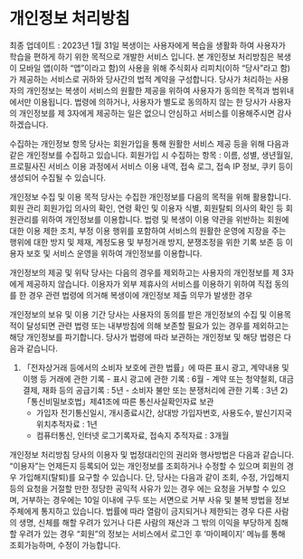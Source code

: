 # 개인정보 처리방침

최종 업데이트 : 2023년 1월 31일
복생이는 사용자에게 복습을 생활화 하여 사용자가 학습을 편하게 하기 위한 목적으로 개발한 서비스 입니다. 
본 개인정보 처리방침은 복생이 모바일 앱(이하 “앱”이라고 함)의 사용을 위해 주식회사 리피치(이하 “당사”라고 함)가 제공하는 서비스로 귀하와 당사간의 법적 계약을 구성합니다.
당사가 처리하는 사용자의 개인정보는 복생이 서비스의 원활한 제공을 위하여 사용자가 동의한 목적과 범위내에서만 이용됩니다. 법령에 의하거나, 사용자가 별도로 동의하지 않는 한 당사가 사용자의 개인정보를 제 3자에게 제공하는 일은 없으니 안심하고 서비스를 이용해주시면 감사하겠습니다.

수집하는 개인정보 항목
당사는 회원가입을 통해 원활한 서비스 제공 등을 위해 다음과 같은 개인정보를 수집하고 있습니다.
회원가입 시 수집하는 항목 : 이름, 성별, 생년월일, 프로필사진
서비스 이용 과정에서 서비스 이용 내역, 접속 로그, 접속 IP 정보, 쿠키 등이 생성되어 수집될 수 있습니다.

개인정보 수집 및 이용 목적
당사는 수집한 개인정보를 다음의 목적을 위해 활용합니다.
회원 관리
회원가입 의사의 확인, 연령 확인 및 이용자 식별, 회원탈퇴 의사의 확인 등 회원관리를 위하여 개인정보를 이용합니다.
법령 및 복생이 이용 약관을 위반하는 회원에 대한 이용 제한 조치, 부정 이용 행위를 포함하여 서비스의 원활한 운영에 지장을 주는 행위에 대한 방지 및 제재, 계정도용 및 부정거래 방지, 분쟁조정을 위한 기록 보존 등 이용자 보호 및 서비스 운영을 위하여 개인정보를 이용합니다.

개인정보의 제공 및 위탁
당사는 다음의 경우를 제외하고는 사용자의 개인정보를 제 3자에게 제공하지 않습니다.
이용자가 외부 제휴사의 서비스를 이용하기 위하여 직접 동의를 한 경우
관련 법령에 의거해 복생이에 개인정보 제출 의무가 발생한 경우

개인정보의 보유 및 이용 기간
당사는 사용자의 동의를 받은 개인정보의 수집 및 이용목적이 달성되면 관련 법령 또는 내부방침에 의해 보존할 필요가 있는 경우를 제외하고는 해당 개인정보를 파기합니다. 당사가 법령에 따라 보관하는 개인정보 및 해당 법령은 다음과 같습니다.
 1) 「전자상거래 등에서의 소비자 보호에 관한 법률」에 따른 표시 광고, 계약내용 및 이행 등 거래에 관한 기록 
        - 표시 광고에 관한 기록 : 6월 
        - 계약 또는 청약철회, 대금결제, 재화 등의 공급기록 : 5년 
        - 소비자 불만 또는 분쟁처리에 관한 기록 : 3년 
  2)「통신비밀보호법」제41조에 따른 통신사실확인자료 보관
       - 가입자 전기통신일시, 개시종료시간, 상대방 가입자번호, 사용도수, 발신기지국 위치추적자료 : 1년 
       - 컴퓨터통신, 인터넷 로그기록자료, 접속지 추적자료 : 3개월

개인정보 처리방침
당사의 이용자 및 법정대리인의 권리와 행사방법은 다음과 같습니다.
“이용자”는 언제든지 등록되어 있는 개인정보를 조회하거나 수정할 수 있으며 회원의 경우 가입해지(탈퇴)를 요구할 수 있습니다. 단, 당사는 다음과 같이 조회, 수정, 가입해지 등의 요청을 거절할 만한 정당한 공익적 사유가 있는 경우 에는 요청을 거부할 수 있으며, 거부하는 경우에는 10일 이내에 구두 또는 서면으로 거부 사유 및 불복 방법을 정보 주체에게 통지하고 있습니다.
법률에 따라 열람이 금지되거나 제한되는 경우
다른 사람의 생명, 신체를 해할 우려가 있거나 다른 사람의 재산과 그 밖의 이익을 부당하게 침해할 우려가 있는 경우
“회원”의 정보는 서비스에서 로그인 후 ‘마이페이지’ 메뉴를 통해 조회가능하며, 수정이 가능합니다.
